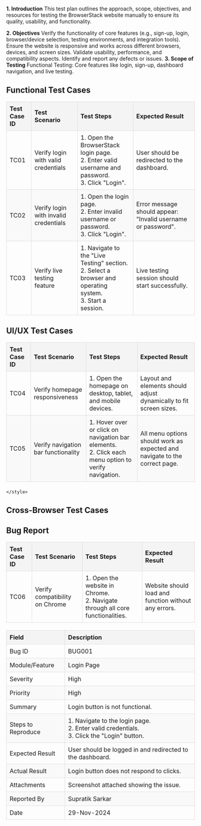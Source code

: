 **1. Introduction**
This test plan outlines the approach, scope, objectives, and resources for testing the BrowserStack website manually to ensure its quality, usability, and functionality.

**2. Objectives**
Verify the functionality of core features (e.g., sign-up, login, browser/device selection, testing environments, and integration tools).
Ensure the website is responsive and works across different browsers, devices, and screen sizes.
Validate usability, performance, and compatibility aspects.
Identify and report any defects or issues.
**3. Scope of Testing**
Functional Testing: Core features like login, sign-up, dashboard navigation, and live testing.
<!DOCTYPE html>
<html lang="en">
<head>
    <meta charset="UTF-8">
    <meta name="viewport" content="width=device-width, initial-scale=1.0">
    <title>Functional Test Cases</title>
    
</head>
<body>
    <h2>Functional Test Cases</h2>
    <table>
        <thead>
            <tr>
                <th>Test Case ID</th>
                <th>Test Scenario</th>
                <th>Test Steps</th>
                <th>Expected Result</th>
            </tr>
        </thead>
        <tbody>
            <tr>
                <td>TC01</td>
                <td>Verify login with valid credentials</td>
                <td>
                    1. Open the BrowserStack login page.<br>
                    2. Enter valid username and password.<br>
                    3. Click "Login".
                </td>
                <td>User should be redirected to the dashboard.</td>
            </tr>
            <tr>
                <td>TC02</td>
                <td>Verify login with invalid credentials</td>
                <td>
                    1. Open the login page.<br>
                    2. Enter invalid username or password.<br>
                    3. Click "Login".
                </td>
                <td>Error message should appear: "Invalid username or password".</td>
            </tr>
            <tr>
                <td>TC03</td>
                <td>Verify live testing feature</td>
                <td>
                    1. Navigate to the "Live Testing" section.<br>
                    2. Select a browser and operating system.<br>
                    3. Start a session.
                </td>
                <td>Live testing session should start successfully.</td>
            </tr>
        </tbody>
    </table>
</body>
</html>
<!DOCTYPE html>
<html lang="en">
<head>
    <title>UI/UX Test Cases</title>
</head>
<body>
    <h2>UI/UX Test Cases</h2>
    <table>
        <thead>
            <tr>
                <th>Test Case ID</th>
                <th>Test Scenario</th>
                <th>Test Steps</th>
                <th>Expected Result</th>
            </tr>
        </thead>
        <tbody>
            <tr>
                <td>TC04</td>
                <td>Verify homepage responsiveness</td>
                <td>
                    1. Open the homepage on desktop, tablet, and mobile devices.
                </td>
                <td>Layout and elements should adjust dynamically to fit screen sizes.</td>
            </tr>
            <tr>
                <td>TC05</td>
                <td>Verify navigation bar functionality</td>
                <td>
                    1. Hover over or click on navigation bar elements.<br>
                    2. Click each menu option to verify navigation.
                </td>
                <td>All menu options should work as expected and navigate to the correct page.</td>
            </tr>
        </tbody>
    </table>
</body>
</html>
<!DOCTYPE html>
<html lang="en">
<head>
    <title>Cross-Browser Test Cases</title>
  
    </style>
</head>
<body>
    <h2>Cross-Browser Test Cases</h2>
    <table>
        <thead>
            <tr>
                <th>Test Case ID</th>
                <th>Test Scenario</th>
                <th>Test Steps</th>
                <th>Expected Result</th>
            </tr>
        </thead>
        <tbody>
            <tr>
                <td>TC06</td>
                <td>Verify compatibility on Chrome</td>
                <td>
                    1. Open the website in Chrome.<br>
                    2. Navigate through all core functionalities.
                </td>
                <td>Website should load and function without any errors.</td
<!DOCTYPE html>
<html lang="en">
<head>
    <meta charset="UTF-8">
    <meta name="viewport" content="width=device-width, initial-scale=1.0">
    <title>Bug Report</title>
    <style>
        table {
            width: 100%;
            border-collapse: collapse;
            margin-bottom: 20px;
        }
        th, td {
            border: 1px solid #ddd;
            padding: 8px;
            text-align: left;
        }
        th {
            background-color: #f4f4f4;
            font-weight: bold;
        }
        tr:nth-child(even) {
            background-color: #f9f9f9;
        }
    </style>
</head>
<body>
    <h2>Bug Report</h2>
    <table>
        <thead>
            <tr>
                <th>Field</th>
                <th>Description</th>
            </tr>
        </thead>
        <tbody>
            <tr>
                <td>Bug ID</td>
                <td>BUG001</td>
            </tr>
            <tr>
                <td>Module/Feature</td>
                <td>Login Page</td>
            </tr>
            <tr>
                <td>Severity</td>
                <td>High</td>
            </tr>
            <tr>
                <td>Priority</td>
                <td>High</td>
            </tr>
            <tr>
                <td>Summary</td>
                <td>Login button is not functional.</td>
            </tr>
            <tr>
                <td>Steps to Reproduce</td>
                <td>
                    1. Navigate to the login page.<br>
                    2. Enter valid credentials.<br>
                    3. Click the "Login" button.
                </td>
            </tr>
            <tr>
                <td>Expected Result</td>
                <td>User should be logged in and redirected to the dashboard.</td>
            </tr>
            <tr>
                <td>Actual Result</td>
                <td>Login button does not respond to clicks.</td>
            </tr>
            <tr>
                <td>Attachments</td>
                <td>Screenshot attached showing the issue.</td>
            </tr>
            <tr>
                <td>Reported By</td>
                <td>Supratik Sarkar</td>
            </tr>
            <tr>
                <td>Date</td>
                <td>29-Nov-2024</td>
            </tr>
        </tbody>
    </table>
</body>
</html>
